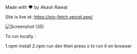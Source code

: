 Made with ❤️ by Akash Rawat


Site is live at: https://pin-fetch.vercel.app/


![Screenshot (35)](https://github.com/barcode007/pin_fetch/assets/85763275/b9e1da55-529c-4dda-911e-6a7a0b48ee1f)

To run locally :

1.npm install
2.npm run dev
then press o to run it on browser
